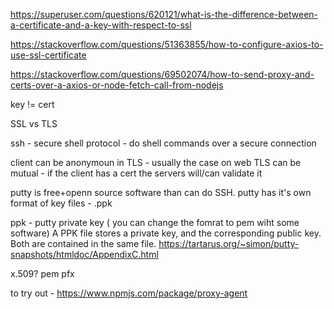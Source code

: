 https://superuser.com/questions/620121/what-is-the-difference-between-a-certificate-and-a-key-with-respect-to-ssl

https://stackoverflow.com/questions/51363855/how-to-configure-axios-to-use-ssl-certificate

https://stackoverflow.com/questions/69502074/how-to-send-proxy-and-certs-over-a-axios-or-node-fetch-call-from-nodejs




key != cert

SSL vs TLS

ssh - secure shell protocol - do shell commands over a secure connection

client can be anonymoun in TLS - usually the case on web
TLS can be mutual - if the client has a cert the servers will/can validate it

putty is free+openn source software than can do SSH.
putty has it's own format of key files - .ppk

ppk - putty private key ( you can change the fomrat to pem wiht some software)
A PPK file stores a private key, and the corresponding public key. Both are contained in the same file.
https://tartarus.org/~simon/putty-snapshots/htmldoc/AppendixC.html


x.509?
pem
pfx

to try out - https://www.npmjs.com/package/proxy-agent